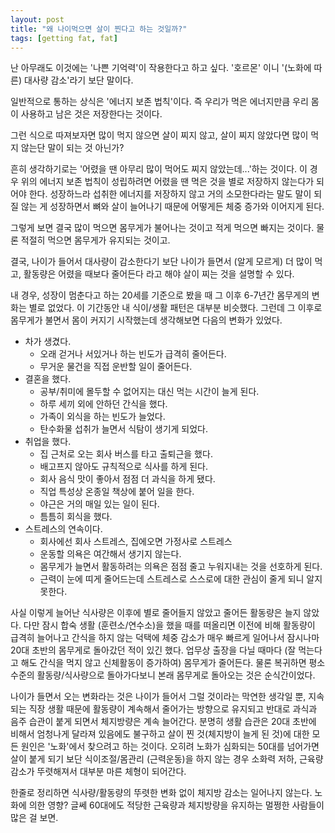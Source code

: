 ```yaml
---
layout: post
title: "왜 나이먹으면 살이 찐다고 하는 것일까?"
tags: [getting fat, fat]
---
```


난 아무래도 이것에는 '나쁜 기억력'이 작용한다고 하고 싶다. '호르몬' 이니 '(노화에 따른) 대사량 감소'라기 보단 말이다.

일반적으로 통하는 상식은 '에너지 보존 법칙'이다. 즉 우리가 먹은 에너지만큼 우리 몸이 사용하고 남은 것은 저장한다는 것이다.

그런 식으로 따져보자면 많이 먹지 않으면 살이 찌지 않고, 살이 찌지 않았다면 많이 먹지 않는단 말이 되는 것 아닌가?

흔히 생각하기로는 '어렸을 땐 아무리 많이 먹어도 찌지 않았는데...'하는 것이다. 이 경우 위의 에너지 보존 법칙이 성립하려면 어렸을 땐 먹은 것을 별로 저장하지 않는다가 되어야 한다. 성장하느라 섭취한 에너지를 저장하지 않고 거의 소모한다라는 말도 말이 되질 않는 게 성장하면서 뼈와 살이 늘어나기 때문에 어떻게든 체중 증가와 이어지게 된다. 

그렇게 보면 결국 많이 먹으면 몸무게가 불어나는 것이고 적게 먹으면 빠지는 것이다. 물론 적절히 먹으면 몸무게가 유지되는 것이고.

결국, 나이가 들어서 대사량이 감소한다기 보단 나이가 들면서 (알게 모르게) 더 많이 먹고, 활동량은 어렸을 때보다 줄어든다 라고 해야 살이 찌는 것을 설명할 수 있다. 

내 경우, 성장이 멈춘다고 하는 20세를 기준으로 봤을 때 그 이후 6-7년간 몸무게의 변화는 별로 없었다. 이 기간동안 내 식이/생활 패턴은 대부분 비슷했다. 그런데 그 이후로 몸무게가 불면서 몸이 커지기 시작했는데 생각해보면 다음의 변화가 있었다.

- 차가 생겼다.
  - 오래 걷거나 서있거나 하는 빈도가 급격히 줄어든다.
  - 무거운 물건을 직접 운반할 일이 줄어든다.
- 결혼을 했다.
  - 공부/취미에 몰두할 수 없어지는 대신 먹는 시간이 늘게 된다. 
  - 하루 세끼 외에 안하던 간식을 했다.
  - 가족이 외식을 하는 빈도가 늘었다.
  - 탄수화물 섭취가 늘면서 식탐이 생기게 되었다.
- 취업을 했다.
  - 집 근처로 오는 회사 버스를 타고 출퇴근을 했다.
  - 배고프지 않아도 규칙적으로 식사를 하게 된다.
  - 회사 음식 맛이 좋아서 점점 더 과식을 하게 됐다.
  - 직업 특성상 온종일 책상에 붙어 일을 한다.
  - 야근은 거의 매일 있는 일이 된다.
  - 틈틈히 회식을 했다.
- 스트레스의 연속이다.
  - 회사에선 회사 스트레스, 집에오면 가정사로 스트레스
  - 운동할 의욕은 여간해서 생기지 않는다.
  - 몸무게가 늘면서 활동하려는 의욕은 점점 줄고 누워지내는 것을 선호하게 된다.
  - 근력이 눈에 띠게 줄어드는데 스트레스로 스스로에 대한 관심이 줄게 되니 알지 못한다. 

사실 이렇게 늘어난 식사량은 이후에 별로 줄어들지 않았고 줄어든 활동량은 늘지 않았다. 다만 잠시 합숙 생활 (훈련소/연수소)을 했을 때를 떠올리면 이전에 비해 활동량이 급격히 늘어나고 간식을 하지 않는 덕택에 체중 감소가 매우 빠르게 일어나서 잠시나마 20대 초반의 몸무게로 돌아갔던 적이 있긴 했다. 업무상 출장을 다닐 때마다 (잘 먹는다고 해도 간식을 먹지 않고 신체활동이 증가하여) 몸무게가 줄어든다. 물론 복귀하면 평소 수준의 활동량/식사량으로 돌아가다보니 본래 몸무게로 돌아오는 것은 순식간이었다.

나이가 들면서 오는 변화라는 것은 나이가 들어서 그럴 것이라는 막연한 생각일 뿐, 지속되는 직장 생활 때문에 활동량이 계속해서 줄어가는 방향으로 유지되고 반대로 과식과 음주 습관이 붙게 되면서 체지방량은 계속 늘어간다. 분명히 생활 습관은 20대 초반에 비해서 엄청나게 달라져 있음에도 불구하고 살이 찐 것(체지방이 늘게 된 것)에 대한 모든 원인은 '노화'에서 찾으려고 하는 것이다. 오히려 노화가 심화되는 50대를 넘어가면 살이 붙게 되기 보단 식이조절/몸관리 (근력운동)을 하지 않는 경우 소화력 저하, 근육량 감소가 뚜렷해져서 대부분 마른 체형이 되어간다. 

한줄로 정리하면 식사량/활동량의 뚜렷한 변화 없이 체지방 감소는 일어나지 않는다. 노화에 의한 영향? 글쎄 60대에도 적당한 근육량과 체지방량을 유지하는 멀쩡한 사람들이 많은 걸 보면.
